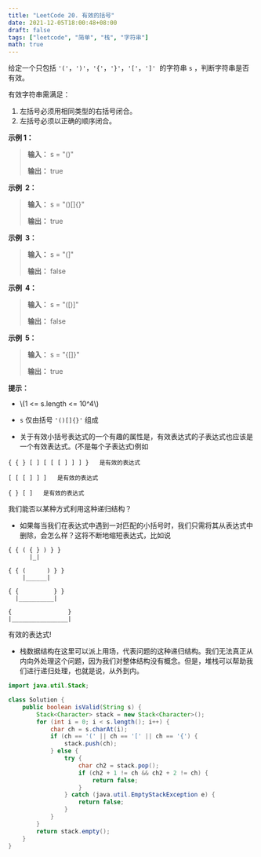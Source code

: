 ```yaml
---
title: "LeetCode 20. 有效的括号"
date: 2021-12-05T18:00:48+08:00
draft: false
tags: ["leetcode", "简单", "栈", "字符串"]
math: true
---
```


给定一个只包括 `'('`，`')'`，`'{'`，`'}'`，`'['`，`']'`  的字符串 `s` ，判断字符串是否有效。

有效字符串需满足：

1. 左括号必须用相同类型的右括号闭合。
2. 左括号必须以正确的顺序闭合。

<!--more-->

**示例 1：**

> **输入：** s = "()"
>
> **输出：** true

**示例  2：**

> **输入：** s = "()[]{}"
>
> **输出：** true

**示例  3：**

> **输入：** s = "(]"
>
> **输出：** false

**示例  4：**

> **输入：** s = "([)]"
>
> **输出：** false

**示例  5：**

> **输入：** s = "{[]}"
>
> **输出：** true

**提示：**

- \\(1 <= s.length <= 10^4\\)

- `s` 仅由括号 `'()[]{}'` 组成

- 关于有效小括号表达式的一个有趣的属性是，有效表达式的子表达式也应该是一个有效表达式。(不是每个子表达式)例如

```
{ { } [ ] [ [ [ ] ] ] }   是有效的表达式

[ [ [ ] ] ]   是有效的表达式

{ } [ ]   是有效的表达式
```

我们能否以某种方式利用这种递归结构？

- 如果每当我们在表达式中遇到一对匹配的小括号时，我们只需将其从表达式中删除，会怎么样？这将不断地缩短表达式，比如说

```
{ { ( { } ) } }
      |_|

{ { (      ) } }
    |______|

{ {          } }
  |__________|

{                }
|________________|
```

有效的表达式!

- 栈数据结构在这里可以派上用场，代表问题的这种递归结构。我们无法真正从内向外处理这个问题，因为我们对整体结构没有概念。但是，堆栈可以帮助我们进行递归处理，也就是说，从外到内。

```java
import java.util.Stack;

class Solution {
    public boolean isValid(String s) {
        Stack<Character> stack = new Stack<Character>();
        for (int i = 0; i < s.length(); i++) {
            char ch = s.charAt(i);
            if (ch == '(' || ch == '[' || ch == '{') {
                stack.push(ch);
            } else {
                try {
                    char ch2 = stack.pop();
                    if (ch2 + 1 != ch && ch2 + 2 != ch) {
                        return false;
                    }
                } catch (java.util.EmptyStackException e) {
                    return false;
                }
            }
        }
        return stack.empty();
    }
}
```
